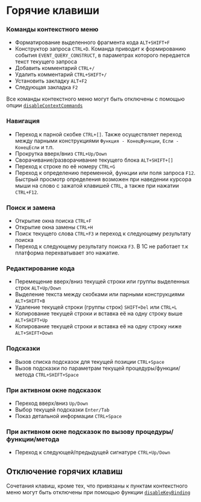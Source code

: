 # Горячие клавиши

### Команды контекстного меню

* Форматирование выделенного фрагмента кода `ALT+SHIFT+F`
* Конструктор запроса `CTRL+D`. Команда приводит к формированию события `EVENT_QUERY_CONSTRUCT`, в параметрах которого передается текст текущего запроса
* Добавить комментарий `CTRL+/`
* Удалить комментарий `CTRL+SHIFT+/`
* Установить закладку `ALT+F2`
* Следующая закладка `F2`

Все команды контекстного меню могут быть отключены с помощью опции [`disableContextCommands`](set_option.md)

### Навигация

* Переход к парной скобке `CTRL+[]`. Также осуществляет переход между парными конструкциями `Функция - КонецФункции`, `Если - КонецЕсли` и т.п.
* Прокрутка вверх/вниз `CTRL+Up/Down`
* Сворачивание/разворачивание текущего блока `ALT+SHIFT+[]`
* Переход к строке по её номеру `CTRL+G`
* Переход к определению переменной, функции или поля запроса `F12`. Быстрый просмотр определения возможен при наведении курсора мыши на слово с зажатой клавишей `CTRL`, а также при нажатии `CTRL+F12`.

### Поиск и замена

* Открытие окна поиска `CTRL+F`
* Открытие окна замены `CTRL+H`
* Поиск текущего слова `CTRL+F3` и переход к следующему результату поиска
* Переход к следующему результату поиска `F3`. В 1С не работает т.к платформа перехватывает это нажатие.

### Редактирование кода

* Перемещение вверх/вниз текущей строки или группы выделенных строк `ALT+Up/Down`
* Выделение текста между скобками или парными конструкциями `ALT+SHIFT+B`
* Удаление текущей строки (группы строк) `SHIFT+Del` или `CTRL+L`
* Копирование текущей строки и вставка её на одну строку выше `ALT+SHIFT+Up`
* Копирование текущей строки и вставка её на одну строку ниже `ALT+SHIFT+Down`

### Подсказки

* Вызов списка подсказок для текущей позиции `CTRL+Space`
* Вызов подсказки по параметрам текущей процедуры/функции/метода `CTRL+SHIFT+Space`

### При активном окне подсказок

* Переход вверх/вниз `Up/Down`
* Выбор текущей подсказки `Enter/Tab`
* Показ детальной информации `CTRL+Space`

### При активном окне подсказок по вызову процедуры/функции/метода

* Переход к следующей/предыдущей сигнатуре `CTRL+Up/Down`

## Отключение горячих клавиш
Сочетания клавиш, кроме тех, что привязаны к пунктам контекстного меню могут быть отключены при помощью функции [`disableKeyBinding`](disable_key_binding.md)